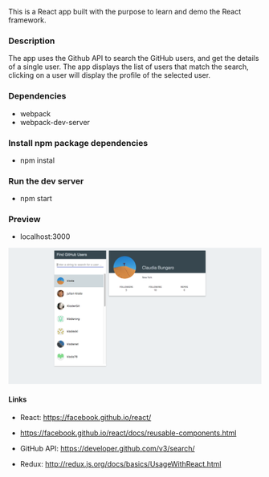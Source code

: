 This is a React app built with the purpose to learn and demo the React framework.

### Description

The app uses the Github API to search the GitHub users, and get the details of a single user.
The app displays the list of users that match the search, clicking on a user will display
the profile of the selected user.


### Dependencies

* webpack
* webpack-dev-server

### Install npm package dependencies

* npm instal

### Run the dev server

* npm start

### Preview

* localhost:3000

![Alt text](https://raw.githubusercontent.com/klode/react-github-api/master/screenshot.png)

#### Links

* React: https://facebook.github.io/react/

* https://facebook.github.io/react/docs/reusable-components.html

* GitHub API: https://developer.github.com/v3/search/

* Redux: http://redux.js.org/docs/basics/UsageWithReact.html
